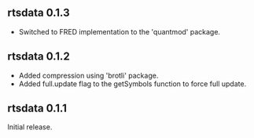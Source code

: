 ## rtsdata 0.1.3

* Switched to FRED implementation to the 'quantmod' package.

## rtsdata 0.1.2

* Added compression using 'brotli' package.
* Added full.update flag to the getSymbols function to force full update.

## rtsdata 0.1.1

Initial release.

